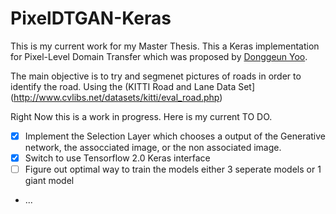 # PixelDTGAN-Keras

This is my current work for my Master Thesis. This a Keras implementation for Pixel-Level Domain Transfer which was proposed by [Donggeun Yoo](https://dgyoo.github.io/). 

The main objective is to try and segmenet pictures of roads in order to identify the road. Using the (KITTI Road and Lane Data Set](http://www.cvlibs.net/datasets/kitti/eval_road.php)

Right Now this is a work in progress. Here is my current TO DO.

* [x] Implement the Selection Layer which chooses a output of the Generative network, the assocciated image, or the non associated image.
* [x] Switch to use Tensorflow 2.0 Keras interface 
* [ ] Figure out optimal way to train the models either 3 seperate models or 1 giant model
* ...
